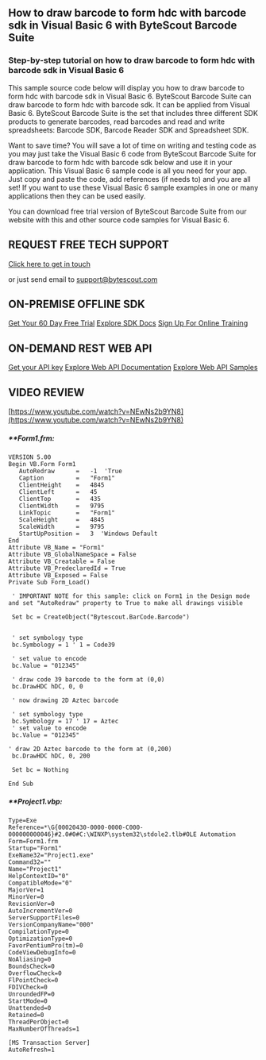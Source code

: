 ## How to draw barcode to form hdc with barcode sdk in Visual Basic 6 with ByteScout Barcode Suite

### Step-by-step tutorial on how to draw barcode to form hdc with barcode sdk in Visual Basic 6

This sample source code below will display you how to draw barcode to form hdc with barcode sdk in Visual Basic 6. ByteScout Barcode Suite can draw barcode to form hdc with barcode sdk. It can be applied from Visual Basic 6. ByteScout Barcode Suite is the set that includes three different SDK products to generate barcodes, read barcodes and read and write spreadsheets: Barcode SDK, Barcode Reader SDK and Spreadsheet SDK.

Want to save time? You will save a lot of time on writing and testing code as you may just take the Visual Basic 6 code from ByteScout Barcode Suite for draw barcode to form hdc with barcode sdk below and use it in your application. This Visual Basic 6 sample code is all you need for your app. Just copy and paste the code, add references (if needs to) and you are all set! If you want to use these Visual Basic 6 sample examples in one or many applications then they can be used easily.

You can download free trial version of ByteScout Barcode Suite from our website with this and other source code samples for Visual Basic 6.

## REQUEST FREE TECH SUPPORT

[Click here to get in touch](https://bytescout.zendesk.com/hc/en-us/requests/new?subject=ByteScout%20Barcode%20Suite%20Question)

or just send email to [support@bytescout.com](mailto:support@bytescout.com?subject=ByteScout%20Barcode%20Suite%20Question) 

## ON-PREMISE OFFLINE SDK 

[Get Your 60 Day Free Trial](https://bytescout.com/download/web-installer?utm_source=github-readme)
[Explore SDK Docs](https://bytescout.com/documentation/index.html?utm_source=github-readme)
[Sign Up For Online Training](https://academy.bytescout.com/)


## ON-DEMAND REST WEB API

[Get your API key](https://pdf.co/documentation/api?utm_source=github-readme)
[Explore Web API Documentation](https://pdf.co/documentation/api?utm_source=github-readme)
[Explore Web API Samples](https://github.com/bytescout/ByteScout-SDK-SourceCode/tree/master/PDF.co%20Web%20API)

## VIDEO REVIEW

[https://www.youtube.com/watch?v=NEwNs2b9YN8](https://www.youtube.com/watch?v=NEwNs2b9YN8)




<!-- code block begin -->

##### ****Form1.frm:**
    
```
VERSION 5.00
Begin VB.Form Form1 
   AutoRedraw      =   -1  'True
   Caption         =   "Form1"
   ClientHeight    =   4845
   ClientLeft      =   45
   ClientTop       =   435
   ClientWidth     =   9795
   LinkTopic       =   "Form1"
   ScaleHeight     =   4845
   ScaleWidth      =   9795
   StartUpPosition =   3  'Windows Default
End
Attribute VB_Name = "Form1"
Attribute VB_GlobalNameSpace = False
Attribute VB_Creatable = False
Attribute VB_PredeclaredId = True
Attribute VB_Exposed = False
Private Sub Form_Load()

 ' IMPORTANT NOTE for this sample: click on Form1 in the Design mode and set "AutoRedraw" property to True to make all drawings visible
 
 Set bc = CreateObject("Bytescout.BarCode.Barcode")


 ' set symbology type
 bc.Symbology = 1 ' 1 = Code39

 ' set value to encode
 bc.Value = "012345"
  
 ' draw code 39 barcode to the form at (0,0)
 bc.DrawHDC hDC, 0, 0
  
 ' now drawing 2D Aztec barcode
 
 ' set symbology type
 bc.Symbology = 17 ' 17 = Aztec
 ' set value to encode
 bc.Value = "012345"

' draw 2D Aztec barcode to the form at (0,200)
 bc.DrawHDC hDC, 0, 200

 Set bc = Nothing

End Sub

```

<!-- code block end -->    

<!-- code block begin -->

##### ****Project1.vbp:**
    
```
Type=Exe
Reference=*\G{00020430-0000-0000-C000-000000000046}#2.0#0#C:\WINXP\system32\stdole2.tlb#OLE Automation
Form=Form1.frm
Startup="Form1"
ExeName32="Project1.exe"
Command32=""
Name="Project1"
HelpContextID="0"
CompatibleMode="0"
MajorVer=1
MinorVer=0
RevisionVer=0
AutoIncrementVer=0
ServerSupportFiles=0
VersionCompanyName="000"
CompilationType=0
OptimizationType=0
FavorPentiumPro(tm)=0
CodeViewDebugInfo=0
NoAliasing=0
BoundsCheck=0
OverflowCheck=0
FlPointCheck=0
FDIVCheck=0
UnroundedFP=0
StartMode=0
Unattended=0
Retained=0
ThreadPerObject=0
MaxNumberOfThreads=1

[MS Transaction Server]
AutoRefresh=1

```

<!-- code block end -->